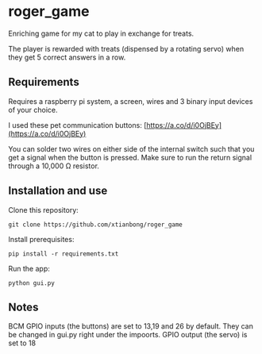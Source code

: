 # roger_game


Enriching game for my cat to play in exchange for treats.

The player is rewarded with treats (dispensed by a rotating servo) when they get 5 correct answers in a row.

## Requirements

Requires a raspberry pi system, a screen, wires and 3 binary input devices of your choice.

I used these pet communication buttons: [https://a.co/d/i0OjBEy](https://a.co/d/i0OjBEy)

You can solder two wires on either side of the internal switch such that you get a signal when the button is pressed. Make sure to run the return signal through a 10,000 Ω resistor.

## Installation and use

Clone this repository:
```
git clone https://github.com/xtianbong/roger_game
```

Install prerequisites:
```
pip install -r requirements.txt
```

Run the app:
```
python gui.py
```

## Notes
BCM GPIO inputs (the buttons) are set to 13,19 and 26 by default. They can be changed in gui.py right under the impoorts.
GPIO output (the servo) is set to 18
